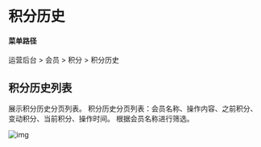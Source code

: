 # 积分历史

#### 菜单路径

运营后台 > 会员 > 积分 > 积分历史

## 积分历史列表

展示积分历史分页列表。 积分历史分页列表：会员名称、操作内容、之前积分、变动积分、当前积分、操作时间。 根据会员名称进行筛选。

![img](https://docs.sellwell.cn/help/images/%E7%A7%AF%E5%88%86%E5%8E%86%E5%8F%B2.png)